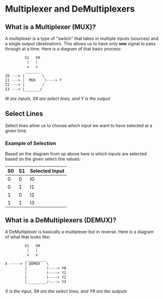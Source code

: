 # Multiplexer and DeMultiplexers

## What is a Multiplexer (MUX)?

A multiplexer is a type of "switch" that takes in multiple inputs (sources) and a single output (destination). This allows us to have only **one** signal to pass through at a time. Here is a diagram of that basic process:

```txt
         S1   S0
          |   |
          v   v
         ________
I0 ---> |        \
I1 ---> |  MUX    )----> Y
I2 ---> |        /
I3 ---> |_______/

```

_I# are inputs, S# are select lines, and Y is the output_

## Select Lines

Select lines allow us to choose which input we want to have selected at a given time.

### Example of Selection

Based on the diagram from up above here is which inputs are selected based on the given select line values:

| S0  | S1  | Selected Input |
| --- | --- | -------------- |
| 0   | 0   | I0             |
| 0   | 1   | I1             |
| 1   | 0   | I2             |
| 1   | 1   | I3             |

## What is a DeMultiplexers (DEMUX)?

A DeMultiplexer is basically a multiplexer but in reverse. Here is a diagram of what that looks like:

```txt
         S1   S0
          |   |
          v   v
         __________
X -----> | DEMUX   \
         |         )----> Y0
         |         )----> Y1
         |         )----> Y2
         |_________/----> Y3
```

_X is the input, S# are the select lines, and Y# are the outputs_
